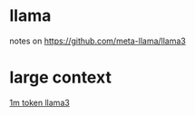 # llama
notes on https://github.com/meta-llama/llama3

# large context
[1m token llama3](https://ollama.com/library/llama3-gradient)

